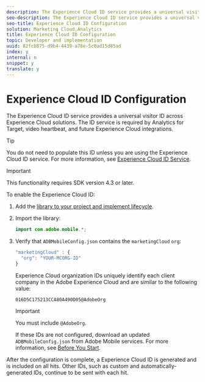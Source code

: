 ```yaml
---
description: The Experience Cloud ID service provides a universal visitor ID across Experience Cloud solutions. The ID service is required by Analytics for Target, video heartbeat, and future Experience Cloud integrations.
seo-description: The Experience Cloud ID service provides a universal visitor ID across Experience Cloud solutions. The ID service is required by Analytics for Target, video heartbeat, and future Experience Cloud integrations.
seo-title: Experience Cloud ID Configuration
solution: Marketing Cloud,Analytics
title: Experience Cloud ID Configuration
topic: Developer and implementation
uuid: 82fcb875-d9b4-4439-a78e-5c0ad15d85ad
index: y
internal: n
snippet: y
translate: y
---
```


# Experience Cloud ID Configuration

The Experience Cloud ID service provides a universal visitor ID across Experience Cloud solutions. The ID service is required by Analytics for Target, video heartbeat, and future Experience Cloud integrations.

>[!TIP]
>
>You do not need to populate this ID unless you are using the Experience Cloud ID service. For more information, see [Experience Cloud ID Service](https://marketing.adobe.com/resources/help/en_US/mcvid/).

>[!IMPORTANT]
>
>This functionality requires SDK version 4.3 or later.

To enable the Experience Cloud ID:

1. Add the [library to your project and implement lifecycle](../getting_started/dev_qs.md#concept_13176B6E37F547D6935E37125F457972). 
1. Import the library: 

   ```java
   import com.adobe.mobile.*;
   ```

1. Verify that `ADBMobileConfig.json` contains the `marketingCloud` `org`: 

   ```js
   "marketingCloud" : { 
     "org": "YOUR-MCORG-ID" 
   }
   ```

   Experience Cloud organization IDs uniquely identify each client company in the Adobe Experience Cloud and are similar to the following value: 

   ```
   016D5C175213CCA80A490D05@AdobeOrg
   ```

   >[!IMPORTANT]
   >
   >You must include `@AdobeOrg`.

   If these IDs are not configured, download an updated `ADBMobileConfig.json` from Adobe Mobile services. For more information, see [Before You Start](../getting_started/requirements.md#section_044C17DF82BC4FD8A3E409C456CE9A46).

After the configuration is complete, a Experience Cloud ID is generated and is included on all hits. Other IDs, such as custom and automatically-generated IDs, continue to be sent with each hit. 
